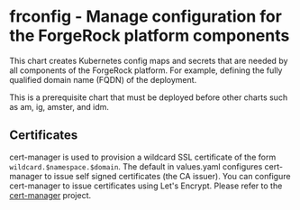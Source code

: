 # frconfig - Manage configuration for the ForgeRock platform components

This chart creates Kubernetes config maps and secrets that are needed by all components of the ForgeRock platform. For example, 
defining the fully qualified domain name (FQDN) of the deployment.

This is a prerequisite chart that must be deployed before other charts such as am, ig, amster, and idm.


## Certificates

cert-manager is used to provision a wildcard SSL certificate of the form `wildcard.$namespace.$domain`.  The default in values.yaml
configures cert-manager to issue self signed certificates (the CA issuer). You can  configure cert-manager to issue certificates
using  Let's Encrypt. Please refer to the [cert-manager](https://github.com/jetstack/cert-manager) project.
